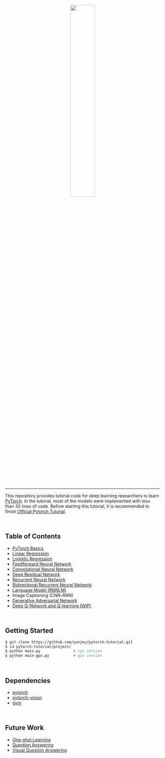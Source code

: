 <p align="center"><img width="40%" src="png/pytorch_logo.png" /></p>

--------------------------------------------------------------------------------

This repository provides tutorial code for deep learning researchers to learn [PyTorch](https://github.com/pytorch/pytorch). In the tutorial, most of the models were implemented with less than 30 lines of code. Before starting this tutorial, it is recommended to finish [Official Pytorch Tutorial](https://github.com/pytorch/tutorials/blob/master/Deep%20Learning%20with%20PyTorch.ipynb).


<br/>

## Table of Contents

* [PyTorch Basics](https://github.com/yunjey/pytorch-tutorial/blob/master/00%20-%20PyTorch%20Basics/main.py)
* [Linear Regression](https://github.com/yunjey/pytorch-tutorial/blob/master/04%20-%20Linear%20Regression/main.py)
* [Logistic Regression](https://github.com/yunjey/pytorch-tutorial/blob/master/05%20-%20Logistic%20Regression/main.py)
* [Feedforward Neural Network](https://github.com/yunjey/pytorch-tutorial/blob/master/01%20-%20Feedforward%20Neural%20Network/main.py)
* [Convolutional Neural Network](https://github.com/yunjey/pytorch-tutorial/blob/master/02%20-%20Convolutional%20Neural%20Network/main.py)
* [Deep Residual Network](https://github.com/yunjey/pytorch-tutorial/blob/master/03%20-%20Deep%20Residual%20Network/main-gpu.py)
* [Recurrent Neural Network](https://github.com/yunjey/pytorch-tutorial/blob/master/06%20-%20Recurrent%20Neural%20Network/main.py)
* [Bidirectional Recurrent Neural Network](https://github.com/yunjey/pytorch-tutorial/blob/master/07%20-%20Bidirectional%20Recurrent%20Neural%20Network/main.py)
* [Language Model (RNNLM)](https://github.com/yunjey/pytorch-tutorial/blob/master/09%20-%20Language%20Model/main-gpu.py)
* Image Captioning (CNN-RNN)
* [Generative Adversarial Network](https://github.com/yunjey/pytorch-tutorial/blob/master/08%20-%20Generative%20Adversarial%20Network/main.py)
* [Deep Q-Network and Q-learning (WIP)](https://github.com/yunjey/pytorch-tutorial/blob/master/10%20-%20Deep%20Q%20Network/dqn13.py)


<br/>

## Getting Started
```bash
$ git clone https://github.com/yunjey/pytorch-tutorial.git
$ cd pytorch-tutorial/project/
$ python main.py               # cpu version
$ python main-gpu.py           # gpu version
```

<br/>

## Dependencies
* [pytorch](https://github.com/pytorch/pytorch)
* [pytorch-vision](https://github.com/pytorch/vision)
* [gym](https://github.com/openai/gym)   


<br/>

## Future Work
* [One-shot Learning](https://arxiv.org/abs/1606.04080)
* [Question Answering](https://rajpurkar.github.io/SQuAD-explorer/)
* [Visual Question Answering](http://www.visualqa.org/)


<br/>
